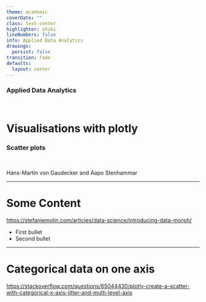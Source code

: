```yaml
---
theme: academic
coverDate: ""
class: text-center
highlighter: shiki
lineNumbers: false
info: Applied Data Analytics
drawings:
  persist: false
transition: fade
defaults:
  layout: center
---
```


### Applied Data Analytics

<br/>

# Visualisations with plotly

### Scatter plots

<br/>


Hans-Martin von Gaudecker and Aapo Stenhammar

---

# Some Content

https://stefaniemolin.com/articles/data-science/introducing-data-morph/

- First bullet
- Second bullet

---

# Categorical data on one axis

https://stackoverflow.com/questions/65044430/plotly-create-a-scatter-with-categorical-x-axis-jitter-and-multi-level-axis
